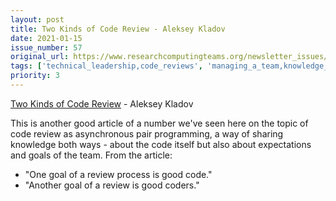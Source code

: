 ```yaml
---
layout: post
title: Two Kinds of Code Review - Aleksey Kladov
date: 2021-01-15
issue_number: 57
original_url: https://www.researchcomputingteams.org/newsletter_issues/0057
tags: ['technical_leadership,code_reviews', 'managing_a_team,knowledge_sharing']
priority: 3
---
```


<!-- markdownlint-disable MD033 -->
<!-- markdownlint-disable MD041 -->
<!-- markdownlint-disable MD049 -->

[Two Kinds of Code Review](https://matklad.github.io//2021/01/03/two-kinds-of-code-review.html) - Aleksey Kladov

This is another good article of a number we've seen here on the topic of code review as asynchronous pair programming, a way of sharing knowledge both ways - about the code itself but also about expectations and goals of the team. From the article:

- "One goal of a review process is good code."
- "Another goal of a review is good coders."
